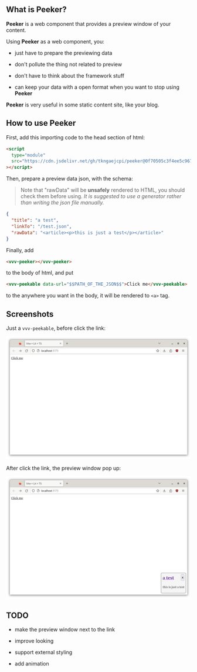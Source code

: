 ## What is Peeker?

**Peeker** is a web component that provides a preview window of your content.

Using **Peeker** as a web component, you:

* just have to prepare the previewing data

* don't pollute the thing not related to preview

* don't have to think about the framework stuff

* can keep your data with a open format when you want to stop using **Peeker**

**Peeker** is very useful in some static content site, like your blog.

## How to use Peeker

First, add this importing code to the head section of html:

```html
<script
  type="module"
  src="https://cdn.jsdelivr.net/gh/tkngaejcpi/peeker@0f70505c3f4ee5c967152bbd7fbad04edc54aa39/peeker.min.js"
></script>
```
Then, prepare a preview data json, with the schema:

> Note that "rawData" will be **unsafely** rendered to HTML, you should check them before using. *It is suggested to use a generator rather than writing the json file manually.*

```json
{
  "title": "a test",
  "linkTo": "/test.json",
  "rawData": "<article><p>this is just a test</p></article>"
}
```

Finally, add

```html
<vvv-peeker></vvv-peeker>
```

to the body of html, and put

```html
<vvv-peekable data-url="$$PATH_OF_THE_JSON$$">Click me</vvv-peekable>
```

to the anywhere you want in the body, it will be rendered to `<a>` tag.

## Screenshots

Just a `vvv-peekable`, before click the link:

![](./screenshots/0.png)

After click the link, the preview window pop up:

![](./screenshots/1.png)

## TODO

* make the preview window next to the link

* improve looking

* support external styling

* add animation